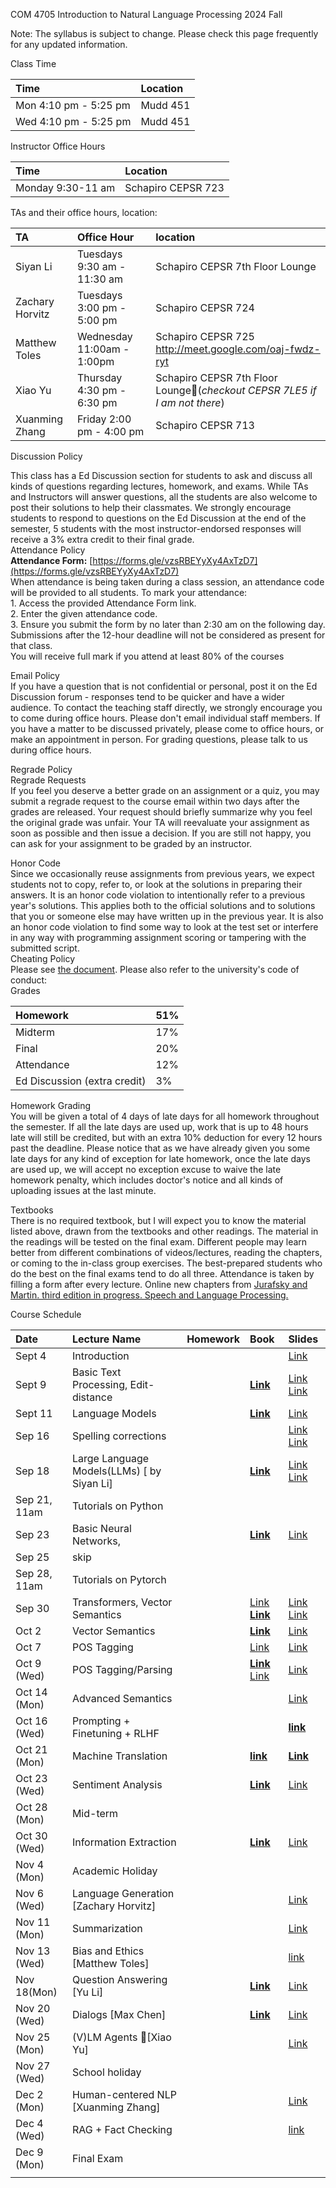 COM 4705 Introduction to Natural Language Processing 2024 Fall 

Note: The syllabus is subject to change. Please check this page frequently for any updated information.

Class Time

| Time | Location |
| :---- | :---- |
| Mon 4:10 pm \- 5:25 pm | Mudd 451 |
| Wed 4:10 pm \- 5:25 pm | Mudd 451 |

Instructor Office Hours

| Time | Location |
| :---- | :---- |
| Monday 9:30-11 am | Schapiro CEPSR 723 |

TAs and their office hours, location:

| TA | Office Hour | location |
| :---- | :---- | :---- |
| Siyan Li | Tuesdays 9:30 am \- 11:30 am | Schapiro CEPSR 7th Floor Lounge |
| Zachary Horvitz | Tuesdays 3:00 pm \- 5:00 pm | Schapiro CEPSR 724 |
| Matthew Toles | Wednesday 11:00am \- 1:00pm | Schapiro CEPSR 725 http://meet.google.com/oaj-fwdz-ryt |
| Xiao Yu | Thursday 4:30 pm \- 6:30 pm | Schapiro CEPSR 7th Floor Lounge(*checkout CEPSR 7LE5 if I am not there*) |
| Xuanming Zhang | Friday 2:00 pm \- 4:00 pm | Schapiro CEPSR 713 |

   
Discussion Policy

This class has a Ed Discussion section for students to ask and discuss all kinds of questions regarding lectures, homework, and exams.  While TAs and Instructors will answer questions, all the students are also welcome to post their solutions to help their classmates. We strongly encourage students to respond to questions on the Ed Discussion at the end of the semester, 5 students with the most instructor-endorsed responses will receive a 3% extra credit to their final grade.  
Attendance Policy  
**Attendance Form:** [https://forms.gle/vzsRBEYyXy4AxTzD7](https://forms.gle/vzsRBEYyXy4AxTzD7)   
When attendance is being taken during a class session, an attendance code will be provided to all students. To mark your attendance:  
1\. 	Access the provided Attendance Form link.  
2\. 	Enter the given attendance code.  
3\. 	Ensure you submit the form by no later than 2:30 am on the following day.  
Submissions after the 12-hour deadline will not be considered as present for that class.  
You will receive full mark if you attend at least 80% of the courses

Email Policy  
If you have a question that is not confidential or personal, post it on the Ed Discussion forum \- responses tend to be quicker and have a wider audience. To contact the teaching staff directly, we strongly encourage you to come during office hours.  Please don't email individual staff members. If you have a matter to be discussed privately, please come to office hours, or make an appointment in person. For grading questions, please talk to us during office hours.

Regrade Policy  
Regrade Requests  
If you feel you deserve a better grade on an assignment or a quiz, you may submit a regrade request to the course email within two days after the grades are released. Your request should briefly summarize why you feel the original grade was unfair. Your TA will reevaluate your assignment as soon as possible and then issue a decision. If you are still not happy, you can ask for your assignment to be graded by an instructor.  
   
Honor Code  
Since we occasionally reuse assignments from previous years, we expect students not to copy, refer to, or look at the solutions in preparing their answers. It is an honor code violation to intentionally refer to a previous year's solutions. This applies both to the official solutions and to solutions that you or someone else may have written up in the previous year. It is also an honor code violation to find some way to look at the test set or interfere in any way with programming assignment scoring or tampering with the submitted script.  
Cheating Policy  
Please see [the document](https://drive.google.com/file/d/13Isd1SRSfZtjZ41YD7D70ht1S6D32xrs/view?usp=sharing). Please also refer to the university's code of conduct:  
Grades

| Homework | 51% |
| :---- | :---- |
| Midterm | 17% |
| Final | 20% |
| Attendance | 12% |
| Ed Discussion (extra credit) | 3% |

   
Homework Grading  
You will be given a total of 4 days of late days for all homework throughout the semester. If all the late days are used up, work that is up to 48 hours late will still be credited, but with an extra 10% deduction for every 12 hours past the deadline. Please notice that as we have already given you some late days for any kind of exception for late homework, once the late days are used up, we will accept no exception excuse to waive the late homework penalty, which includes doctor's notice and all kinds of uploading issues at the last minute.  
   
Textbooks  
There is no required textbook, but I will expect you to know the material listed above, drawn from the textbooks and other readings. The material in the readings will be tested on the final exam. Different people may learn better from different combinations of videos/lectures, reading the chapters, or coming to the in-class group exercises. The best-prepared students who do the best on the final exams tend to do all three. Attendance is taken by filling a form after every lecture. Online new chapters from [Jurafsky and Martin. third edition in progress. Speech and Language Processing.](http://web.stanford.edu/~jurafsky/slp3/)

Course Schedule

| Date | Lecture Name | Homework | Book | Slides |
| :---- | :---- | :---- | :---- | :---- |
| Sept 4 | Introduction |  |  | [Link](https://docs.google.com/presentation/d/1CslRxA5U9ER6LvmDe2kTapS-AtpGWAEf/edit#slide=id.p2) |
| Sept 9 | Basic Text Processing, Edit-distance |  | [**Link**](https://web.stanford.edu/~jurafsky/slp3/2.pdf) | [Link](https://docs.google.com/presentation/d/1tQdV4Rcgz-bHfqLfGA5b2aWIvowhzUY1/edit#slide=id.p28) [Link](https://docs.google.com/presentation/d/1BF6DN1jSjq4MNQsLn_YL9u7P46ZA88fs/edit?usp=sharing&ouid=109231055856631695291&rtpof=true&sd=true) |
| Sept 11 | Language Models |  | [**Link**](https://web.stanford.edu/~jurafsky/slp3/3.pdf) | [Link](https://docs.google.com/presentation/d/1sz2QbHAAS-UdIUmUnQ31fmwoPwQYb1Vw/edit#slide=id.p12) |
| Sep 16 | Spelling corrections  |  |  | [Link](https://docs.google.com/presentation/d/1xZpM-50waYY9KM3QD8RM4RmzSXfq70vP/edit?usp=sharing&ouid=109231055856631695291&rtpof=true&sd=true) [Link](https://drive.google.com/file/d/12eJQOTVgK5g8aXN0yppNYKaMruH9SMyG/view) |
| Sep 18 | Large Language Models(LLMs)  \[ by Siyan Li\] |  | **[Link](https://web.stanford.edu/~jurafsky/slp3/7.pdf)** | [Link](https://drive.google.com/file/d/12eJQOTVgK5g8aXN0yppNYKaMruH9SMyG/view) [Link](https://docs.google.com/presentation/d/1K90kzxSHfZNaVZXU8XmywgPpyd_MPxCq/edit?usp=sharing&ouid=109231055856631695291&rtpof=true&sd=true) |
| Sep 21, 11am | Tutorials on Python |  |  |  |
| Sep 23 | Basic Neural Networks, |  | [**Link**](https://web.stanford.edu/~jurafsky/slp3/9.pdf) | [Link](https://docs.google.com/presentation/d/1yOPi9oD52wwmFe6SWtpZ7IzWv4yvIUSu/edit?usp=sharing&ouid=109231055856631695291&rtpof=true&sd=true) |
| Sep 25 | skip |  |  |  |
| Sep 28, 11am | Tutorials on Pytorch |  |  |  |
| Sep 30 | Transformers, Vector Semantics |  | [Link](https://jalammar.github.io/illustrated-transformer/) [**Link**](https://web.stanford.edu/~jurafsky/slp3/10.pdf) | [Link](https://docs.google.com/presentation/d/1mIqp55sSua6gy-Lrv5nIYOLvSVMcYEVZSRlq8TEkCh8/edit#slide=id.p) [Link](https://drive.google.com/file/d/1GkNPXJ8et5AlsAllIBLjOLNA3VDplmkK/view?usp=sharing) |
| Oct 2 |  Vector Semantics |  |  [**Link**](https://web.stanford.edu/~jurafsky/slp3/10.pdf) |  [Link](https://drive.google.com/file/d/1GkNPXJ8et5AlsAllIBLjOLNA3VDplmkK/view?usp=sharing) |
| Oct 7 | POS Tagging |  | [Link](http://web.stanford.edu/~jurafsky/slp3/8.pdf) | [Link](https://drive.google.com/file/d/1IGBUs_ou6_5pIA4yvK5g5KcedZe8MFQt/view?usp=sharing) |
| Oct 9 (Wed) | POS Tagging/Parsing |  | [**Link**](http://web.stanford.edu/~jurafsky/slp3/8.pdf)  [Link](https://web.stanford.edu/~jurafsky/slp3/A.pdf) | [Link](https://drive.google.com/file/d/15rDMUXoqvm6xicuqzHLA8JRIhOA0FKah/view?usp=sharing) |
| Oct 14 (Mon) | Advanced Semantics  |  |  | [Link](https://drive.google.com/file/d/1Na0lKxO0-p2PeTWrqm9SsuK1RrVvjpZE/view?usp=sharing) |
| Oct 16 (Wed) | Prompting \+ Finetuning \+ RLHF |  |  | [**link**](https://drive.google.com/file/d/1pumyRtK_ZaQuNGUXWki_Uybb_Un4KFwP/view?usp=sharing) |
| Oct 21 (Mon) | Machine Translation |   | [**link**](https://web.stanford.edu/~jurafsky/slp3/13.pdf) | [**Link**](https://drive.google.com/file/d/1Sx1m--q-FCh4skIjvyKd1z01FYhUZaR6/view?usp=sharing) |
| Oct 23 (Wed) | Sentiment Analysis |  | [**Link**](https://web.stanford.edu/~jurafsky/slp3/25.pdf) | [Link](https://drive.google.com/file/d/1ACGHR2uw-_i0SoCnHTFyBnATTAJEM-sZ/view?usp=sharing) |
| Oct 28 (Mon) | Mid-term |  |  |  |
| Oct 30 (Wed) | Information Extraction |  | [**Link**](https://web.stanford.edu/~jurafsky/slp3/21.pdf) | [Link](https://drive.google.com/file/d/1YE0mhYgM7X492Slp22To4HEOHcu1JHjf/view?usp=sharing) |
| Nov  4 (Mon) | Academic Holiday |  |  |  |
| Nov 6 (Wed) |  Language Generation \[Zachary Horvitz\] |  |  | [Link](https://docs.google.com/presentation/d/1B685Gchn3j9zCeD6JMz5LlLmaNVN6qXw/edit?usp=sharing&ouid=109231055856631695291&rtpof=true&sd=true) |
| Nov 11 (Mon) | Summarization |  |  | [Link](https://docs.google.com/presentation/d/1HEyJobR7xrS0rLFgLwwraZNbAdb2EGa4/edit?usp=sharing&ouid=109231055856631695291&rtpof=true&sd=true) |
| Nov 13 (Wed) | Bias and Ethics \[Matthew Toles\] |  |  | [link](https://docs.google.com/presentation/d/13aQTnTxj5DTvb5UoFlqU8iNySotewZeE1mJiQqPaS10/edit#slide=id.g2bff1bebd7b_0_0) |
| Nov 18(Mon) | Question Answering \[Yu Li\] |  | [**Link**](https://web.stanford.edu/~jurafsky/slp3/14.pdf) | [Link](https://drive.google.com/file/d/1dtK8cDsfGAgsr8hsf_rx4cxDMc8Iz7CB/view?usp=sharing) |
| Nov 20 (Wed) | Dialogs \[Max Chen\] |  | [**Link**](https://web.stanford.edu/~jurafsky/slp3/15.pdf) | [Link](https://drive.google.com/file/d/1iv4Jt3bnTvkWkdhB6xyyBLWO6miUd_8b/view?usp=sharing) |
| Nov 25 (Mon) | (V)LM Agents \[Xiao Yu\] |  |  | [Link](https://drive.google.com/file/d/13fdScOtjbm8Xlk9gB-nm5bWwIN6zWzVj/view?usp=sharing) |
| Nov 27 (Wed) | School holiday |  |  |  |
| Dec 2 (Mon) | Human-centered NLP \[Xuanming Zhang\]  |  |  | [Link](https://docs.google.com/presentation/d/1M6oSprTZwWNn44GwaiUc4CPY1eiMFHPRruHCNWFN3TA/edit?usp=sharing) |
| Dec 4 (Wed) | RAG \+ Fact Checking |  |  | [link](https://docs.google.com/presentation/d/1A7jelRkbubVOLKKoquV3OZeD4d2lN5U8/edit?usp=sharing&ouid=109231055856631695291&rtpof=true&sd=true) |
| Dec 9 (Mon) | Final Exam |  |  |  |
|  |  |  |  |  |

   
   
   
